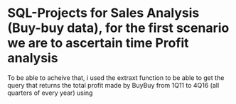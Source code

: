 # SQL-Projects  for Sales Analysis (Buy-buy data), for the first scenario we are to ascertain time Profit analysis 
To be able to acheive that, i used the extraxt function to be able to get the query that returns the total profit made by BuyBuy from 1Q11 to 4Q16 (all quarters of every year) using 
